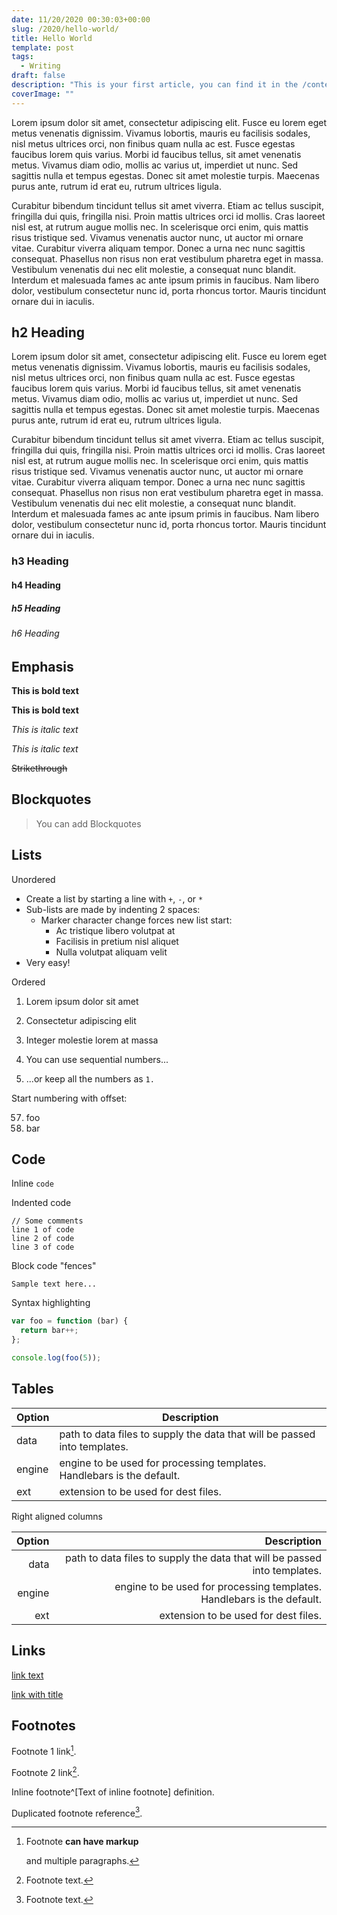 ```yaml
---
date: 11/20/2020 00:30:03+00:00
slug: /2020/hello-world/
title: Hello World
template: post
tags:
  - Writing
draft: false
description: "This is your first article, you can find it in the /content directory"
coverImage: ""
---
```


Lorem ipsum dolor sit amet, consectetur adipiscing elit. Fusce eu lorem eget metus venenatis dignissim. Vivamus lobortis, mauris eu facilisis sodales, nisl metus ultrices orci, non finibus quam nulla ac est. Fusce egestas faucibus lorem quis varius. Morbi id faucibus tellus, sit amet venenatis metus. Vivamus diam odio, mollis ac varius ut, imperdiet ut nunc. Sed sagittis nulla et tempus egestas. Donec sit amet molestie turpis. Maecenas purus ante, rutrum id erat eu, rutrum ultrices ligula.

Curabitur bibendum tincidunt tellus sit amet viverra. Etiam ac tellus suscipit, fringilla dui quis, fringilla nisi. Proin mattis ultrices orci id mollis. Cras laoreet nisl est, at rutrum augue mollis nec. In scelerisque orci enim, quis mattis risus tristique sed. Vivamus venenatis auctor nunc, ut auctor mi ornare vitae. Curabitur viverra aliquam tempor. Donec a urna nec nunc sagittis consequat. Phasellus non risus non erat vestibulum pharetra eget in massa. Vestibulum venenatis dui nec elit molestie, a consequat nunc blandit. Interdum et malesuada fames ac ante ipsum primis in faucibus. Nam libero dolor, vestibulum consectetur nunc id, porta rhoncus tortor. Mauris tincidunt ornare dui in iaculis.


## h2 Heading

Lorem ipsum dolor sit amet, consectetur adipiscing elit. Fusce eu lorem eget metus venenatis dignissim. Vivamus lobortis, mauris eu facilisis sodales, nisl metus ultrices orci, non finibus quam nulla ac est. Fusce egestas faucibus lorem quis varius. Morbi id faucibus tellus, sit amet venenatis metus. Vivamus diam odio, mollis ac varius ut, imperdiet ut nunc. Sed sagittis nulla et tempus egestas. Donec sit amet molestie turpis. Maecenas purus ante, rutrum id erat eu, rutrum ultrices ligula.

Curabitur bibendum tincidunt tellus sit amet viverra. Etiam ac tellus suscipit, fringilla dui quis, fringilla nisi. Proin mattis ultrices orci id mollis. Cras laoreet nisl est, at rutrum augue mollis nec. In scelerisque orci enim, quis mattis risus tristique sed. Vivamus venenatis auctor nunc, ut auctor mi ornare vitae. Curabitur viverra aliquam tempor. Donec a urna nec nunc sagittis consequat. Phasellus non risus non erat vestibulum pharetra eget in massa. Vestibulum venenatis dui nec elit molestie, a consequat nunc blandit. Interdum et malesuada fames ac ante ipsum primis in faucibus. Nam libero dolor, vestibulum consectetur nunc id, porta rhoncus tortor. Mauris tincidunt ornare dui in iaculis.


### h3 Heading
#### h4 Heading
##### h5 Heading
###### h6 Heading

## Emphasis

**This is bold text**

__This is bold text__

*This is italic text*

_This is italic text_

~~Strikethrough~~


## Blockquotes

> You can add Blockquotes


## Lists

Unordered

+ Create a list by starting a line with `+`, `-`, or `*`
+ Sub-lists are made by indenting 2 spaces:
  - Marker character change forces new list start:
    * Ac tristique libero volutpat at
    + Facilisis in pretium nisl aliquet
    - Nulla volutpat aliquam velit
+ Very easy!

Ordered

1. Lorem ipsum dolor sit amet
2. Consectetur adipiscing elit
3. Integer molestie lorem at massa


1. You can use sequential numbers...
1. ...or keep all the numbers as `1.`

Start numbering with offset:

57. foo
1. bar


## Code

Inline `code`

Indented code

    // Some comments
    line 1 of code
    line 2 of code
    line 3 of code


Block code "fences"

```
Sample text here...
```

Syntax highlighting

``` js
var foo = function (bar) {
  return bar++;
};

console.log(foo(5));
```

## Tables

| Option | Description |
| ------ | ----------- |
| data   | path to data files to supply the data that will be passed into templates. |
| engine | engine to be used for processing templates. Handlebars is the default. |
| ext    | extension to be used for dest files. |

Right aligned columns

| Option | Description |
| ------:| -----------:|
| data   | path to data files to supply the data that will be passed into templates. |
| engine | engine to be used for processing templates. Handlebars is the default. |
| ext    | extension to be used for dest files. |


## Links

[link text](http://dev.nodeca.com)

[link with title](http://nodeca.github.io/pica/demo/ "title text!")




## Footnotes

Footnote 1 link[^first].

Footnote 2 link[^second].

Inline footnote^[Text of inline footnote] definition.

Duplicated footnote reference[^second].

[^first]: Footnote **can have markup**

    and multiple paragraphs.

[^second]: Footnote text.
